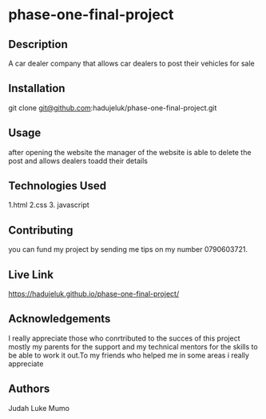 # phase-one-final-project


## Description
A car dealer company that allows car dealers to post their vehicles for sale 



## Installation
git clone  git@github.com:hadujeluk/phase-one-final-project.git


## Usage
after opening the website the manager of the website is able to delete the post and  allows dealers toadd their details

## Technologies Used
1.html
2.css
3. javascript

## Contributing
you can fund my project by sending me tips on my number 0790603721.



## Live Link
https://hadujeluk.github.io/phase-one-final-project/


## Acknowledgements
I really appreciate those who conrtributed to the succes of this project mostly  my parents for the support and my technical mentors for the skills to be able to work it out.To my friends who helped me in some areas i really appreciate

## Authors
Judah Luke Mumo


